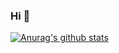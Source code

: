 ### Hi 👋
[![Anurag's github stats](https://github-readme-stats.vercel.app/api?username=aseungbo)](https://github.com/anuraghazra/github-readme-stats)

<!-- 
  Need to Error fix
  [![jaeskim's 42 stats](https://badge42.herokuapp.com/api/stats/seuan)](https://github.com/JaeSeoKim/badge42)
-->

<!--
**aseungbo/aseungbo** is a ✨ _special_ ✨ repository because its `README.md` (this file) appears on your GitHub profile.

Here are some ideas to get you started:

- 🔭 I’m currently working on ...
- 🌱 I’m currently learning ...
- 👯 I’m looking to collaborate on ...
- 🤔 I’m looking for help with ...
- 💬 Ask me about ...
- 📫 How to reach me: ...
- 😄 Pronouns: ...
- ⚡ Fun fact: ...
-->

